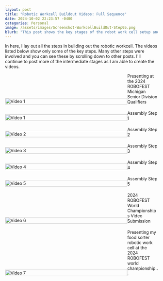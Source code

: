 ```yaml
---
layout: post
title: "Robotic Workcell Buildout Videos: Full Sequence"
date: 2024-10-02 22:23:57 -0400
categories: Personal
image: /assets/images/Screenshot-WorkcellBuildOut-Step05.png
blurb: "This post shows the key stages of the robot work cell setup and programming. For more details on in between stages, scroll down to other posts"
---
```


In here, I lay out all the steps in building out the robotic workcell. The videos listed below show only some of the key steps. Many other steps were involved and you can see these by scrolling down to other posts. I'll continue to post more of the intermediate stages as I am able to create the videos.

<style>
  .video-container {
    position: relative;
    width: 80%;
  }
  .video-container img {
    width: 100%;
  }
  .video-container iframe {
    position: absolute;
    top: 0;
    left: 0;
    width: 100%;
    height: 100%;
    opacity: 0;
    transition: opacity 0.5s;
  }

  .video-container .play-icon {
    position: absolute;
    top: 50%;
    left: 50%;
    transform: translate(-50%, -50%);
    width: 60px;
    height: 60px;
    background: url('/assets/images/Youtube-Play-Icon.png') no-repeat center center;
    background-size: contain;
    display: none;
  }
  
  .video-container:hover .play-icon {
    display: block;
  }
  .video-container:hover iframe {
    opacity: 1;
  }
  
  .video-row {
    display: flex;
    align-items: flex-end;
    margin-bottom: 20px;
  }
  .video-text {
    width: 20%;
    text-align: left;
  }
</style>

<div>
  <div class="video-row">
    <div class="video-container">
      <a href="https://www.youtube.com/embed/_O1OchS2HuA?si=dxYoK4RhUsil_k4C" target="_blank">
        <img src="/imperfectrobotics/assets/images/Screenshot-2024-SEFMD-FoodSaver-Preso.png" alt="Video 1">
        <div class="play-icon"></div>
        <iframe src="https://www.youtube.com/embed/_O1OchS2HuA?autoplay=1&mute=1"></iframe>
      </a>
    </div>
    <div class="video-text">
      Presenting at the 2024 ROBOFEST Michigan Senior Division Qualifiers
    </div>
  </div>

  <div class="video-row">
    <div class="video-container">
      <a href="https://www.youtube.com/embed/3eA-bqIa78I?si=SH5t6q5aga3LXWin" target="_blank">
        <img src="/imperfectrobotics/assets/images/Screenshot-WorkcellBuildOut-Step01.png" alt="Video 1">
        <div class="play-icon"></div>
        <iframe src="https://www.youtube.com/embed/3eA-bqIa78I?autoplay=1&mute=1"></iframe>
      </a>
    </div>
    <div class="video-text">
      Assembly Step 1
    </div>
  </div>

  <div class="video-row">
    <div class="video-container">
      <a href="https://www.youtube.com/embed/J6ypmclWYtI?si=Ii05huXiAeRsfDBM" target="_blank">
        <img src="/imperfectrobotics/assets/images/Screenshot-WorkcellBuildOut-Step02.png" alt="Video 2">
        <div class="play-icon"></div>
        <iframe src="https://www.youtube.com/embed/J6ypmclWYtI?autoplay=1&mute=1"></iframe>
      </a>
    </div>
    <div class="video-text">
      Assembly Step 2
    </div>
  </div>

  <div class="video-row">
    <div class="video-container">
      <a href="https://www.youtube.com/embed/C5wmP4ESKaI?si=82XNa9LGL3L5Djz7" target="_blank">
        <img src="/imperfectrobotics/assets/images/Screenshot-WorkcellBuildOut-Step03.png" alt="Video 3">
        <div class="play-icon"></div>
        <iframe src="https://www.youtube.com/embed/C5wmP4ESKaI?autoplay=1&mute=1"></iframe>
      </a>
    </div>
    <div class="video-text">
      Assembly Step 3
    </div>
  </div>

  <div class="video-row">
    <div class="video-container">
      <a href="https://www.youtube.com/embed/5fhrYFDEsW8?si=_jvEGbxICICRkAt-" target="_blank">
        <img src="/imperfectrobotics/assets/images/Screenshot-WorkcellBuildOut-Step04.png" alt="Video 4">
        <div class="play-icon"></div>
        <iframe src="https://www.youtube.com/embed/5fhrYFDEsW8?autoplay=1&mute=1"></iframe>
      </a>
    </div>
    <div class="video-text">
      Assembly Step 4
    </div>
  </div>

  <div class="video-row">
    <div class="video-container">
      <a href="https://www.youtube.com/embed/I38oKfu_7nI?si=kBC6A0czIj_lAlnx" target="_blank">
        <img src="/imperfectrobotics/assets/images/Screenshot-WorkcellBuildOut-Step05.png" alt="Video 5">
        <div class="play-icon"></div>
        <iframe src="https://www.youtube.com/embed/I38oKfu_7nI?autoplay=1&mute=1"></iframe>
      </a>
    </div>
    <div class="video-text">
      Assembly Step 5
    </div>
  </div>

  <div class="video-row">
    <div class="video-container">
      <a href="https://www.youtube.com/embed/7k_JH1KTvBA?si=l-utOizO79Od75Z5" target="_blank">
        <img src="/imperfectrobotics/assets/images/ROBOFEST-VidSbmit-Screenshot.png" alt="Video 6">
        <div class="play-icon"></div>
        <iframe src="https://www.youtube.com/embed/7k_JH1KTvBA?autoplay=1&mute=1"></iframe>
      </a>
    </div>
    <div class="video-text">
      2024 ROBOFEST World Championships Video Submission
    </div>
  </div>

  <div class="video-row">
    <div class="video-container">
      <a href="https://www.youtube.com/embed/i3koG6CQ9GY?si=H2TdosjAdJySzVvT" target="_blank">
        <img src="/imperfectrobotics/assets/images/ROBOfest-presentCell2Group1.png" alt="Video 7">
        <div class="play-icon"></div>
        <iframe src="https://www.youtube.com/embed/i3koG6CQ9GY?autoplay=1&mute=1"></iframe>
      </a>
    </div>
    <div class="video-text">
      Presenting my food sorter robotic work cell at the 2024 ROBOFEST world championship...
    </div>
  </div>
</div>
